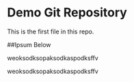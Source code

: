# Demo Git Repository 

This is the first file in this repo.

##Ipsum Below

weoksodksopaksodkaspodksffv

weoksodksopaksodkaspodksffv